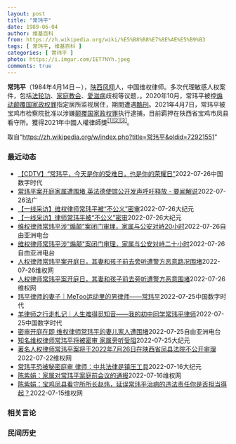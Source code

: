 ```yaml
---
layout: post
title: "常玮平"
date: 1989-06-04
author: 维基百科
from: https://zh.wikipedia.org/wiki/%E5%B8%B8%E7%8E%AE%E5%B9%B3
tags: [ 常玮平, 维基百科 ]
categories: [ 常玮平 ]
photo: https://i.imgur.com/IET7NYh.jpeg
comments: true
---
```

<div class="mw-parser-output">
<p><b>常玮平</b>（1984年4月14日<span class="useeditintro" title="Template:BLP editintro">－</span>），<a href="/wiki/%E9%99%95%E8%A5%BF" class="mw-redirect" title="陕西">陕西</a><a href="/wiki/%E5%87%A4%E7%BF%94" class="mw-redirect" title="凤翔">凤翔</a>人，中国维权律师。多次代理敏感人权案件，包括<a href="/wiki/%E6%B3%95%E8%BD%AE%E5%8A%9F" title="法轮功">法轮功</a>、<a href="/wiki/%E5%AE%B6%E5%BA%AD%E6%95%99%E4%BC%9A" class="mw-redirect" title="家庭教会">家庭教会</a>、<a href="/wiki/%E6%84%9B%E6%BB%8B%E7%97%85" class="mw-redirect" title="愛滋病">愛滋病</a>歧视等议题，。2020年10月，常玮平被控<a href="/wiki/%E7%85%BD%E5%8A%A8%E9%A2%A0%E8%A6%86%E5%9B%BD%E5%AE%B6%E6%94%BF%E6%9D%83%E7%BD%AA" title="煽动颠覆国家政权罪">煽动颠覆国家政权罪</a>指定居所监视居住，期間遭遇<a href="/wiki/%E9%85%B7%E5%88%91" title="酷刑">酷刑</a>。2021年4月7日，常玮平被宝鸡市检察院批准以涉嫌<a href="/wiki/%E9%A2%A0%E8%A6%86%E5%9B%BD%E5%AE%B6%E6%94%BF%E6%9D%83%E7%BD%AA" title="颠覆国家政权罪">颠覆国家政权罪</a>执行逮捕，目前羁押在陕西省宝鸡市凤县看守所。獲得2021年中國人權律師獎<sup id="cite_ref-1" class="reference"><a href="#cite_note-1">[1]</a></sup><sup id="cite_ref-2" class="reference"><a href="#cite_note-2">[2]</a></sup><sup id="cite_ref-3" class="reference"><a href="#cite_note-3">[3]</a></sup>。
</p>
</div><noscript><img src="//zh.wikipedia.org/wiki/Special:CentralAutoLogin/start?type=1x1" alt="" title="" width="1" height="1" style="border: none; position: absolute;"></noscript>
<div class="printfooter">取自“<a dir="ltr" href="https://zh.wikipedia.org/w/index.php?title=常玮平&amp;oldid=72921551">https://zh.wikipedia.org/w/index.php?title=常玮平&amp;oldid=72921551</a>”</div><div id="recent-news"><h3>最近动态</h3><ul><li><a href="https://nodebe4.github.io/waimei/2022-07-26/CDTV-%E5%B8%B8%E7%8E%AE%E5%B9%B3-%E4%BB%8A%E5%A4%A9%E6%98%AF%E4%BD%A0%E7%9A%84%E5%8F%97%E9%9A%BE%E6%97%A5-%E4%B9%9F%E6%98%AF%E4%BD%A0%E7%9A%84%E8%8D%A3%E8%80%80%E6%97%A5" title="【CDTV】“常玮平，今天是你的受难日，也是你的荣耀日”—— CDT 档案卡 标题：【CDTV】“常玮平，今天是你的受难日，也是你的荣耀日”来源：推特账户：Chen Zijuan(常玮平律师的妻...">【CDTV】“常玮平，今天是你的受难日，也是你的荣耀日”</a><time>2022-07-26</time><a class="tag">中国数字时代</a></li>
<li><a href="https://nodebe4.github.io/waimei/2022-07-26/%E5%B8%B8%E7%8E%AE%E5%B9%B3%E6%A1%88%E5%BC%80%E5%BA%AD%E5%AE%B6%E5%B1%9E%E9%81%AD%E5%9B%B4%E5%A0%B5-%E8%8B%B1%E6%B3%95%E5%BE%B7%E4%BD%BF%E9%A6%86%E5%85%AC%E5%BC%80%E5%8F%91%E5%A3%B0%E5%91%BC%E5%90%81%E9%87%8A%E6%94%BE-%E8%A6%81%E9%97%BB%E8%A7%A3%E8%AF%B4" title="常玮平案开庭家属遭围堵 英法德使馆公开发声呼吁释放 - 要闻解说—— 26/07/2022 - 17:20 中国著名人权律师常玮平被指控颠覆国家政权罪案7月26日在陕西省凤县法院秘密审理，常玮平...">常玮平案开庭家属遭围堵 英法德使馆公开发声呼吁释放 - 要闻解说</a><time>2022-07-26</time><a class="tag">法广</a></li>
<li><a href="https://nodebe4.github.io/waimei/2022-07-26/%E4%B8%80%E7%BA%BF%E9%87%87%E8%AE%BF-%E7%BB%B4%E6%9D%83%E5%BE%8B%E5%B8%88%E5%B8%B8%E7%8E%AE%E5%B9%B3%E8%A2%AB-%E4%B8%8D%E5%85%AC%E4%B9%89-%E5%AF%86%E5%AE%A1" title="【一线采访】维权律师常玮平被“不公义”密审—— 【大纪元2022年07月26日讯】（大纪元记者赵凤华、洪宁采访报导）7月26日，中国知名维权律师常玮平因参加“12·26厦门聚会”被指涉嫌“颠覆国...">【一线采访】维权律师常玮平被“不公义”密审</a><time>2022-07-26</time><a class="tag">大纪元</a></li>
<li><a href="https://nodebe4.github.io/waimei/2022-07-26/%E4%B8%80%E7%BA%BF%E9%87%87%E8%AE%BF-%E5%BE%8B%E5%B8%88%E5%B8%B8%E7%8E%AE%E5%B9%B3%E8%A2%AB-%E4%B8%8D%E5%85%AC%E4%B9%89-%E5%AF%86%E5%AE%A1" title="【一线采访】律师常玮平被“不公义”密审—— 【大纪元2022年07月26日讯】（大纪元记者赵凤华、洪宁采访报导）7月26日，中国知名维权律师常玮平因参加“12·26厦门聚会”被指涉嫌“颠覆国家政...">【一线采访】律师常玮平被“不公义”密审</a><time>2022-07-26</time><a class="tag">大纪元</a></li>
<li><a href="https://nodebe4.github.io/waimei/2022-07-26/%E7%BB%B4%E6%9D%83%E5%BE%8B%E5%B8%88%E5%B8%B8%E7%8E%AE%E5%B9%B3%E6%B6%89-%E7%85%BD%E9%A2%A0-%E6%A1%88%E9%97%AD%E9%97%A8%E5%AE%A1%E7%90%86-%E5%AE%B6%E5%B1%9E%E4%B8%8E%E5%85%AC%E5%AE%89%E5%AF%B9%E5%B3%9920%E5%B0%8F%E6%97%B6" title="维权律师常玮平涉“煽颠”案闭门审理，家属与公安对峙20小时—— 中国维权律师常玮平被控“煽动颠覆国家政权罪”案7月26日在陕西完成审讯，择日宣判。家属在前往法院途中，遭公安和特警以防疫为由拦下，...">维权律师常玮平涉“煽颠”案闭门审理，家属与公安对峙20小时</a><time>2022-07-26</time><a class="tag">自由亚洲电台</a></li>
<li><a href="https://nodebe4.github.io/waimei/2022-07-26/%E7%BB%B4%E6%9D%83%E5%BE%8B%E5%B8%88%E5%B8%B8%E7%8E%AE%E5%B9%B3%E6%B6%89-%E7%85%BD%E9%A2%A0-%E6%A1%88%E9%97%AD%E9%97%A8%E5%AE%A1%E7%90%86-%E5%AE%B6%E5%B1%9E%E4%B8%8E%E5%85%AC%E5%AE%89%E5%AF%B9%E5%B3%99%E4%BA%8C%E5%8D%81%E5%B0%8F%E6%97%B6" title="维权律师常玮平涉”煽颠”案闭门审理，家属与公安对峙二十小时—— 中国维权律师常玮平被控“煽动颠覆国家政权罪”案7月26日在陕西完成审讯，择日宣判。家属在前往法院途中，遭公安和特警以防疫为由拦下，...">维权律师常玮平涉"煽颠"案闭门审理，家属与公安对峙二十小时</a><time>2022-07-26</time><a class="tag">自由亚洲电台</a></li>
<li><a href="https://nodebe4.github.io/waimei/2022-07-26/%E4%BA%BA%E6%9D%83%E5%BE%8B%E5%B8%88%E5%B8%B8%E7%8E%AE%E5%B9%B3%E6%A1%88%E5%BC%80%E5%BA%AD%E6%97%A5-%E5%85%B6%E5%A6%BB%E5%92%8C%E5%AD%A9%E5%AD%90%E5%89%8D%E5%8E%BB%E6%97%81%E5%90%AC%E9%81%AD%E8%AD%A6%E6%96%B9%E6%81%B6%E6%84%8F%E8%B7%AF%E5%86%B5%E5%9B%B4%E5%A0%B5" title="人权律师常玮平案开庭日，其妻和孩子前去旁听遭警方恶意路况围堵—— （维权网信息中心报道）2022年7月26日，本网获悉：著名人权律师常玮平案于今日在陕西省凤县法院不公开审理，但其妻和孩子以及其母...">人权律师常玮平案开庭日，其妻和孩子前去旁听遭警方恶意路况围堵</a><time>2022-07-26</time><a class="tag">维权网</a></li>
<li><a href="https://nodebe4.github.io/waimei/2022-07-26/%E4%BA%BA%E6%9D%83%E5%BE%8B%E5%B8%88%E5%B8%B8%E7%8E%AE%E5%B9%B3%E6%A1%88%E5%BC%80%E5%BA%AD%E6%97%A5-%E5%85%B6%E5%A6%BB%E5%92%8C%E5%AD%A9%E5%AD%90%E5%89%8D%E5%8E%BB%E6%97%81%E5%90%AC%E9%81%AD%E8%AD%A6%E6%96%B9%E6%81%B6%E6%84%8F%E5%9B%B4%E5%A0%B5" title="人权律师常玮平案开庭日，其妻和孩子前去旁听遭警方恶意围堵—— （维权网信息中心报道）2022年7月26日，本网获悉：著名人权律师常玮平案于今日在陕西省凤县法院不公开审理，但其妻和孩子以及其母亲从...">人权律师常玮平案开庭日，其妻和孩子前去旁听遭警方恶意围堵</a><time>2022-07-26</time><a class="tag">维权网</a></li>
<li><a href="https://nodebe4.github.io/waimei/2022-07-25/%E7%8E%AE%E5%B9%B3%E5%BE%8B%E5%B8%88%E7%9A%84%E5%A6%BB%E5%AD%90-MeToo%E8%BF%90%E5%8A%A8%E9%87%8C%E7%9A%84%E7%94%B7%E5%BE%8B%E5%B8%88-%E5%B8%B8%E7%8E%AE%E5%B9%B3" title="玮平律师的妻子｜MeToo运动里的男律师——常玮平—— CDT 档案卡 标题：MeToo运动里的男律师——常玮平作者：玮平律师的妻子发表日期：2021.3.8来源：微博“玮平律师的妻子”主题归类...">玮平律师的妻子｜MeToo运动里的男律师——常玮平</a><time>2022-07-25</time><a class="tag">中国数字时代</a></li>
<li><a href="https://nodebe4.github.io/waimei/2022-07-25/%E7%BE%8A%E5%BE%8B%E5%B8%88%E4%B9%8B%E8%A1%8C%E8%B5%B0%E6%9C%AD%E8%AE%B0-%E4%BA%BA%E7%94%9F%E9%9A%BE%E5%BE%97%E8%A7%85%E7%9F%A5%E9%9F%B3-%E6%88%91%E7%9A%84%E5%88%9D%E4%B8%AD%E5%90%8C%E5%AD%A6%E5%B8%B8%E7%8E%AE%E5%B9%B3%E5%BE%8B%E5%B8%88" title="羊律师之行走札记｜人生难得觅知音——我的初中同学常玮平律师—— CDT 档案卡 标题：人生难得觅知音——我的初中同学常玮平律师作者：羊律师之行走札记发表日期：2020.11.11来源：网易新闻“...">羊律师之行走札记｜人生难得觅知音——我的初中同学常玮平律师</a><time>2022-07-25</time><a class="tag">中国数字时代</a></li>
<li><a href="https://nodebe4.github.io/waimei/2022-07-25/%E5%AF%86%E5%AE%A1%E5%BC%80%E5%BA%AD%E5%9C%A8%E5%8D%B3-%E7%BB%B4%E6%9D%83%E5%BE%8B%E5%B8%88%E5%B8%B8%E7%8E%AE%E5%B9%B3%E7%9A%84%E5%A6%BB%E5%84%BF%E5%AE%B6%E4%BA%BA%E9%81%AD%E5%9B%B4%E5%A0%B5" title="密审开庭在即 维权律师常玮平的妻儿家人遭围堵—— 中国维权律师常玮平被控“煽动颠覆国家政权罪”一案将在周二（7月26日）秘密开庭，他的妻子陈紫娟周一晚间前往陕西省宝鸡市凤县的途中，遭公安和特警以...">密审开庭在即 维权律师常玮平的妻儿家人遭围堵</a><time>2022-07-25</time><a class="tag">自由亚洲电台</a></li>
<li><a href="https://nodebe4.github.io/waimei/2022-07-25/%E7%9F%A5%E5%90%8D%E7%BB%B4%E6%9D%83%E5%BE%8B%E5%B8%88%E5%B8%B8%E7%8E%AE%E5%B9%B3%E5%B0%86%E8%A2%AB%E5%AF%86%E5%AE%A1-%E5%AE%B6%E5%B1%9E%E6%97%81%E5%90%AC%E5%8F%97%E9%98%BB" title="知名维权律师常玮平将被密审 家属旁听受阻—— 【大纪元2022年07月25日讯】（大纪元记者赵凤华、洪宁采访报导）7月25日，在中国知名维权律师常玮平被秘密庭审前夕，他的妻子陈紫娟准备去法院旁听...">知名维权律师常玮平将被密审 家属旁听受阻</a><time>2022-07-25</time><a class="tag">大纪元</a></li>
<li><a href="https://nodebe4.github.io/waimei/2022-07-22/%E8%91%97%E5%90%8D%E4%BA%BA%E6%9D%83%E5%BE%8B%E5%B8%88%E5%B8%B8%E7%8E%AE%E5%B9%B3%E6%A1%88%E5%B0%86%E4%BA%8E2022%E5%B9%B47%E6%9C%8826%E6%97%A5%E5%9C%A8%E9%99%95%E8%A5%BF%E7%9C%81%E5%87%A4%E5%8E%BF%E6%B3%95%E9%99%A2%E4%B8%8D%E5%85%AC%E5%BC%80%E5%AE%A1%E7%90%86" title="著名人权律师常玮平案将于2022年7月26日在陕西省凤县法院不公开审理—— （维权网信息中心报道）2022年7月22日，本网获悉：著名人权律师常玮平案将于2022年7月26日下星期二在陕西省凤县...">著名人权律师常玮平案将于2022年7月26日在陕西省凤县法院不公开审理</a><time>2022-07-22</time><a class="tag">维权网</a></li>
<li><a href="https://nodebe4.github.io/waimei/2022-07-16/%E5%B8%B8%E7%8E%AE%E5%B9%B3%E6%81%90%E8%A2%AB%E7%A7%98%E5%AF%86%E5%BA%AD%E5%AE%A1-%E5%BE%8B%E5%B8%88-%E4%B8%AD%E5%85%B1%E6%B3%95%E5%BE%8B%E6%98%AF%E9%95%87%E5%8E%8B%E5%B7%A5%E5%85%B7" title="常玮平恐被秘密庭审 律师：中共法律是镇压工具—— 【大纪元2022年07月16日讯】（大纪元记者高邈、洪宁采访报导）中国人权律师常玮平案于日前开始召开庭前会议，由于辩护律师被迫签署保密协议，外界...">常玮平恐被秘密庭审 律师：中共法律是镇压工具</a><time>2022-07-16</time><a class="tag">大纪元</a></li>
<li><a href="https://nodebe4.github.io/waimei/2022-07-16/%E9%99%88%E7%B4%AB%E5%A8%9F-%E5%AE%B6%E5%B1%9E%E5%AF%B9%E5%B8%B8%E7%8E%AE%E5%B9%B3%E6%A1%88%E5%BA%AD%E5%89%8D%E4%BC%9A%E8%AE%AE%E7%9A%84%E9%80%9A%E6%8A%A5" title="陈紫娟：家属对常玮平案庭前会议的通报—— 常玮平案的庭前会议从本周一（2022.7.11）下午2:30开始，在宝鸡市凤县看守所进行，参加人员有宝鸡市中院刑一庭副庭长杨瀚黎及其助理chen jin...">陈紫娟：家属对常玮平案庭前会议的通报</a><time>2022-07-16</time><a class="tag">维权网</a></li>
<li><a href="https://nodebe4.github.io/waimei/2022-07-15/%E9%99%88%E7%B4%AB%E5%A8%9F-%E5%AE%9D%E9%B8%A1%E5%87%A4%E5%8E%BF%E7%9C%8B%E5%AE%88%E6%89%80%E6%89%80%E9%95%BF%E8%B5%B5%E7%82%9C-%E5%BB%B6%E8%AF%AF%E5%B8%B8%E7%8E%AE%E5%B9%B3%E6%B2%BB%E7%97%85%E7%9A%84%E8%BF%9D%E6%B3%95%E8%B4%A3%E4%BB%BB%E4%BD%A0%E6%98%AF%E5%90%A6%E6%8B%85%E5%BD%93%E5%BE%97%E8%B5%B7" title="陈紫娟：宝鸡凤县看守所所长赵炜，延误常玮平治病的违法责任你是否担当得起？—— 2022年6月30日，我致电凤县看守所，鉴于常玮平便血近一年的问题，要求看守所协调为常玮平做无痛胃镜肠镜检查，相应费...">陈紫娟：宝鸡凤县看守所所长赵炜，延误常玮平治病的违法责任你是否担当得起？</a><time>2022-07-15</time><a class="tag">维权网</a></li>
</ul></div><div id="open-opinion"><h3>相关言论</h3><ul></ul></div><div id="mjls-record"><h3>民间历史</h3><ul></ul></div>